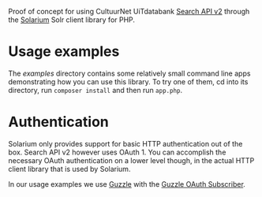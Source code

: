Proof of concept for using CultuurNet UiTdatabank [Search API v2](http://tools.uitdatabank.be/docs/search-api-v2-getting-started) through the
[Solarium](https://github.com/solariumphp/solarium) Solr client library for PHP.

# Usage examples
The _examples_ directory contains some relatively small command line apps demonstrating how
you can use this library. To try one of them, cd into its directory, run `composer install`
and then run `app.php`.

# Authentication

Solarium only provides support for basic HTTP authentication out of the box.
Search API v2 however uses OAuth 1. You can accomplish the necessary OAuth
authentication on a lower level though, in the actual HTTP client library that
is used by Solarium.

In our usage examples we use [Guzzle](http://docs.guzzlephp.org/en/latest/) with
the [Guzzle OAuth Subscriber](https://github.com/guzzle/oauth-subscriber).
